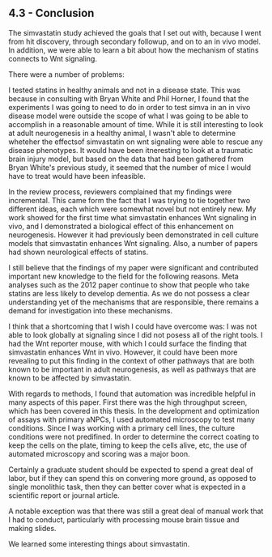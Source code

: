 
## 4.3 - Conclusion

The simvastatin study achieved the goals that I set out with, because I went from hit discovery, through secondary followup, and on to an in vivo model. In addition, we were able to learn a bit about how the mechanism of statins connects to Wnt signaling.

There were a number of problems:

I tested statins in healthy animals and not in a disease state. This was because in consulting with Bryan White and Phil Horner, I found that the experiments I was going to need to do in order to test simva in an in vivo disease model were outside the scope of what I was going to be able to accomplish in a reasonable amount of time. While it is still interesting to look at adult neurogenesis in a healthy animal, I wasn't able to determine wheteher the effectsof simvastatin on wnt signaling were able to rescue any disease phenotypes. It would have been itneresting to look at a traumatic brain injury model, but based on the data that had been gathered from Bryan White's previous study, it seemed that the number of mice I would have to treat would have been infeasible.

In the review process, reviewers complained that my findings were incremental. This came form the fact that I was trying to tie together two different ideas, each which were somewhat novel but not entirely new. My work showed for the first time what simvastatin enhances Wnt signaling in vivo, and I demonstrated a biological effect of this enhancement on neurogenesis. However it had previously been demonstrated in cell culture models that simvastatin enhances Wnt signaling. Also, a number of papers had shown neurological effects of statins.

I still believe that the findings of my paper were significant and contributed important new knowledge to the field for the following reasons. Meta analyses such as the 2012 paper continue to show that people who take statins are less likely to develop dementia. As we do not possess a clear understanding yet of the mechanisms that are responsible, there remains a demand for investigation into these mechanisms.

I think that a shortcoming that I wish I could have overcome was: I was not able to look globally at signaling since I did not posess all of the right tools. I had the Wnt reporter mouse, with which I could surface the finding that simvastatin enhances Wnt in vivo. However, it could have been more revealing to put this finding in the context of other pathways that are both known to be important in adult neurogenesis, as well as pathways that are known to be affected by simvastatin.

With regards to methods, I found that automation was incredible helpful in many aspects of this paper. First there was the high throughput screen, which has been covered in this thesis. In the development and optimization of assays with primary aNPCs, I used automated microscopy to test many conditions. Since I was working with a primary cell lines, the culture conditions were not predifined. In order to determine the correct coating to keep the cells on the plate, timing to keep the cells alive, etc, the use of automated microscopy and scoring was a major boon.

Certainly a graduate student should be expected to spend a great deal of labor, but if they can spend this on convering more ground, as opposed to single monolithic task, then they can better cover what is expected in a scientific report or journal article. 

A notable exception was that there was still a great deal of manual work that I had to conduct, particularly with processing mouse brain tissue and making slides. 
<!-- summary of results, what did we learn -->

<!-- how did the results relate to discovering molecules -->

<!-- how did the results relate to learning mechanisms -->

<!-- how did the results relate to novel therapeutics -->

We learned some interesting things about simvastatin.
